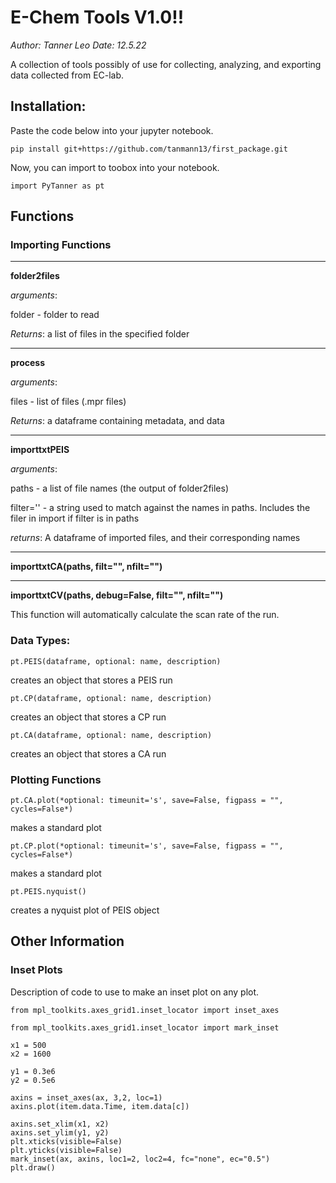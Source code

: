# E-Chem Tools V1.0!!
*Author: Tanner Leo*
*Date: 12.5.22*

A collection of tools possibly of use for collecting, analyzing, and exporting data collected from EC-lab. 


## Installation:

Paste the code below into your jupyter notebook.

~~~
pip install git+https://github.com/tanmann13/first_package.git
~~~

Now, you can import to toobox into your notebook.

~~~
import PyTanner as pt
~~~



## Functions
### **Importing Functions**
---
**folder2files**

*arguments*: 

folder - folder to read

*Returns*: a list of files in the specified folder

---

**process**

*arguments*: 

files - list of files (.mpr files)

*Returns*: a dataframe containing metadata, and data

---

**importtxtPEIS**

*arguments*: 

paths - a list of file names (the output of folder2files)

filter='' - a string used to match against the names in paths. Includes the filer in import if filter is in paths

*returns*: A dataframe of imported files, and their corresponding names

---

**importtxtCA(paths, filt="", nfilt="")**

---

**importtxtCV(paths, debug=False, filt="", nfilt="")**

This function will automatically calculate the scan rate of the run.


### Data Types:

    pt.PEIS(dataframe, optional: name, description)

creates an object that stores a PEIS run

    pt.CP(dataframe, optional: name, description)

creates an object that stores a CP run


    pt.CA(dataframe, optional: name, description)

creates an object that stores a CA run

### Plotting Functions


    pt.CA.plot(*optional: timeunit='s', save=False, figpass = "", cycles=False*)
makes a standard plot 

    
    
    pt.CP.plot(*optional: timeunit='s', save=False, figpass = "", cycles=False*)

makes a standard plot

    pt.PEIS.nyquist()

creates a nyquist plot of PEIS object

## Other Information
### Inset Plots

Description of code to use to make an inset plot on any plot.
~~~
from mpl_toolkits.axes_grid1.inset_locator import inset_axes

from mpl_toolkits.axes_grid1.inset_locator import mark_inset

x1 = 500
x2 = 1600

y1 = 0.3e6
y2 = 0.5e6

axins = inset_axes(ax, 3,2, loc=1)
axins.plot(item.data.Time, item.data[c])

axins.set_xlim(x1, x2)
axins.set_ylim(y1, y2)
plt.xticks(visible=False)
plt.yticks(visible=False)
mark_inset(ax, axins, loc1=2, loc2=4, fc="none", ec="0.5")
plt.draw()

~~~





